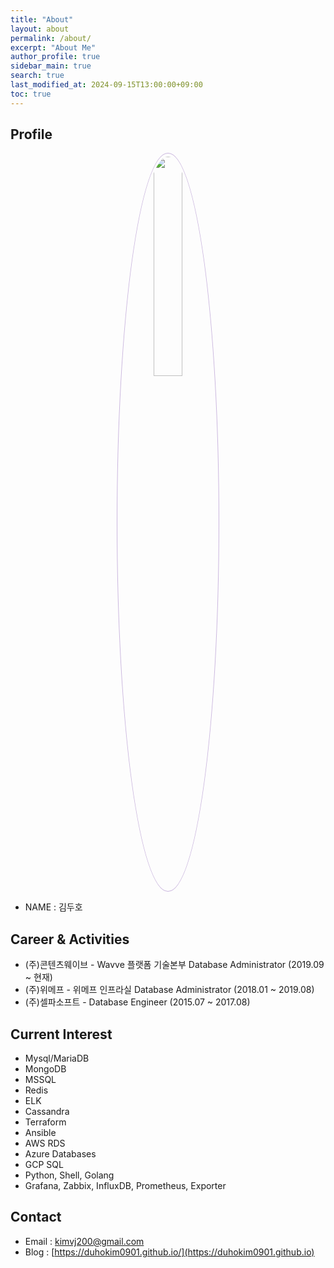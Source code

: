 ```yaml
---
title: "About"
layout: about
permalink: /about/
excerpt: "About Me"
author_profile: true
sidebar_main: true
search: true
last_modified_at: 2024-09-15T13:00:00+09:00
toc: true
---
```



## Profile
<center><img src="https://duhokim0901.github.io/assets/images/bio-photo.png" width="30%" height="30%" style="
border: 1px solid #cab6de;
border-radius: 50%;
padding: 5px;
-moz-border-radius: 50%;
-khtml-border-radius: 50%;
-webkit-border-radius: 50%;
"></center>



* NAME : 김두호

## Career & Activities
 - (주)콘텐츠웨이브 - Wavve 플랫폼 기술본부 Database Administrator (2019.09 ~ 현재)
 - (주)위메프 - 위메프 인프라실 Database Administrator (2018.01 ~ 2019.08) 
 - (주)셀파소프트 - Database Engineer (2015.07 ~ 2017.08)

## Current Interest
 * Mysql/MariaDB
 * MongoDB
 * MSSQL
 * Redis
 * ELK
 * Cassandra
 * Terraform
 * Ansible
 * AWS RDS
 * Azure Databases
 * GCP SQL
 * Python, Shell, Golang
 * Grafana, Zabbix, InfluxDB, Prometheus, Exporter

## Contact
 * Email : kimvj200@gmail.com
 * Blog : [https://duhokim0901.github.io/](https://duhokim0901.github.io)